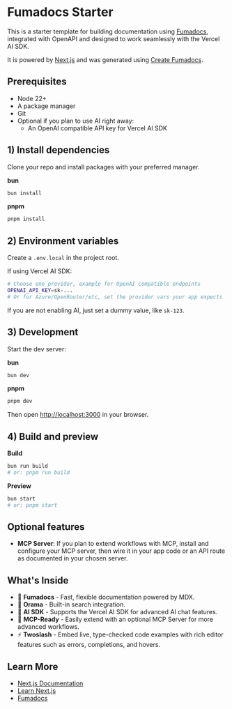 # Fumadocs Starter

This is a starter template for building documentation using [Fumadocs](https://fumadocs.vercel.app), integrated with OpenAPI and designed to work seamlessly with the Vercel AI SDK.

It is powered by [Next.js](https://nextjs.org) and was generated using [Create Fumadocs](https://github.com/fuma-nama/fumadocs).

## Prerequisites

* Node 22+
* A package manager
* Git
* Optional if you plan to use AI right away:
  * An OpenAI compatible API key for Vercel AI SDK

## 1) Install dependencies

Clone your repo and install packages with your preferred manager.


**bun**

```bash
bun install
```

**pnpm**

```bash
pnpm install
```

## 2) Environment variables

Create a `.env.local` in the project root.

If using Vercel AI SDK:

```bash
# Choose one provider, example for OpenAI compatible endpoints
OPENAI_API_KEY=sk-...
# Or for Azure/OpenRouter/etc, set the provider vars your app expects
```

If you are not enabling AI, just set a dummy value, like `sk-123`.

## 3) Development

Start the dev server:

**bun**

```bash
bun dev
```

**pnpm**

```bash
pnpm dev
```

Then open [http://localhost:3000](http://localhost:3000) in your browser.

## 4) Build and preview

**Build**

```bash
bun run build
# or: pnpm run build
```

**Preview**

```bash
bun start
# or: pnpm start
```

## Optional features

* **MCP Server**: If you plan to extend workflows with MCP, install and configure your MCP server, then wire it in your app code or an API route as documented in your chosen server.

## What's Inside

* 🧩 **Fumadocs** - Fast, flexible documentation powered by MDX.
* 📘 **Orama** - Built-in search integration.
* 🧠 **AI SDK** - Supports the Vercel AI SDK for advanced AI chat features.
* 🧱 **MCP-Ready** - Easily extend with an optional MCP Server for more advanced workflows.
* ⚡️ **Twoslash** - Embed live, type-checked code examples with rich editor features such as errors, completions, and hovers.

## Learn More

* [Next.js Documentation](https://nextjs.org/docs)
* [Learn Next.js](https://nextjs.org/learn)
* [Fumadocs](https://fumadocs.vercel.app)
